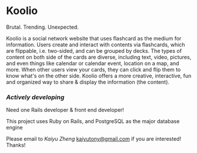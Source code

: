 # Koolio

Brutal. Trending. Unexpected.

Koolio is a social network website that uses flashcard as the medium for information. Users create and interact with contents via flashcards, which are flippable, i.e. two-sided, and can be grouped by decks. The types of content on both side of the cards are diverse, including text, video, pictures, and even things like calendar or calendar event, location on a map, and more. When other users view your cards, they can click and flip them to know what's on the other side. Koolio offers a more creative, interactive, fun and organized way to share & display the information (the content).

### _Actively developing_
Need one Rails developer & front end developer!

This project uses Ruby on Rails, and PostgreSQL as the major database engine

Please email to _Kaiyu Zheng_ kaiyutony@gmail.com if you are interested! Thanks!